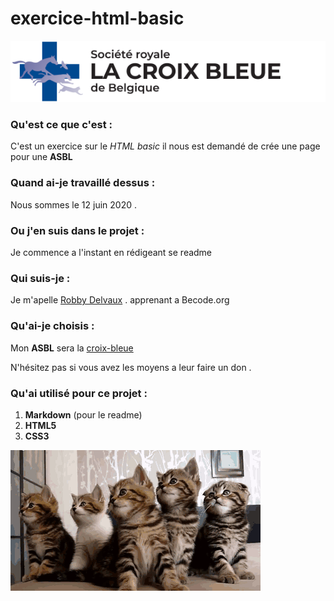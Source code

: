 # exercice-html-basic

![croix bleue](img/logo-fr.png)

### Qu'est ce que c'est :

C'est un exercice sur le *HTML basic* il nous est demandé de crée une page pour une **ASBL**

### Quand ai-je travaillé dessus :

Nous sommes le 12 juin 2020 .

### Ou j'en suis dans le projet :

Je commence a l'instant en rédigeant se readme 

### Qui suis-je :

Je m'apelle [Robby Delvaux](https://github.com/Delvaux1986) . apprenant a Becode.org

### Qu'ai-je choisis :

Mon **ASBL** sera la [croix-bleue](https://www.croixbleue.be/) 

N'hésitez pas si vous avez les moyens a leur faire un don .

### Qu'ai utilisé pour ce projet :

1. **Markdown** (pour le readme)
2. **HTML5**
3. **CSS3**


![gifchaton](img/chaton.gif)
